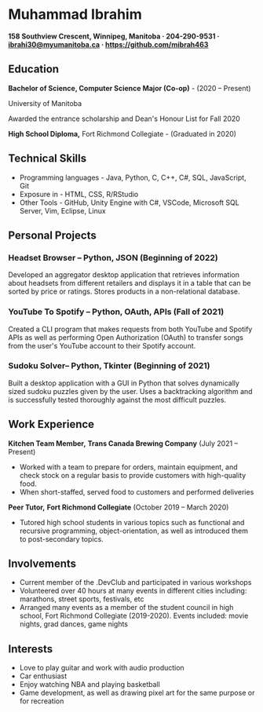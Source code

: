 # Muhammad Ibrahim

**158 Southview Crescent, Winnipeg, Manitoba · 204-290-9531 · ibrahi30@myumanitoba.ca · https://github.com/mibrah463**


## Education

**Bachelor of Science, Computer Science Major (Co-op)** - (2020 – Present)

University of Manitoba

Awarded the entrance scholarship and Dean's Honour List for Fall 2020

**High School Diploma,** Fort Richmond Collegiate - (Graduated in 2020)

## Technical Skills

- Programming languages - Java, Python, C, C++, C#, SQL, JavaScript, Git
- Exposure in - HTML, CSS, R/RStudio
- Other Tools - GitHub, Unity Engine with C#, VSCode, Microsoft SQL Server, Vim, Eclipse, Linux

## Personal Projects

### Headset Browser – Python, JSON (Beginning of 2022)

Developed an aggregator desktop application that retrieves information about headsets from different retailers and displays it in a table that can be sorted by price or ratings. Stores products in a non-relational database.

### YouTube To Spotify – Python, OAuth, APIs (Fall of 2021)

Created a CLI program that makes requests from both YouTube and Spotify APIs as well as performing Open Authorization (OAuth) to transfer songs from the user's YouTube account to their Spotify account.

### Sudoku Solver– Python, Tkinter (Beginning of 2021)

Built a desktop application with a GUI in Python that solves dynamically sized sudoku puzzles given by the user. Uses a backtracking algorithm and is successfully tested thoroughly against the most difficult puzzles.

## Work Experience

**Kitchen Team Member,**  **Trans Canada Brewing Company** (July 2021 – Present)

- Worked with a team to prepare for orders, maintain equipment, and check stock on a regular basis to provide customers with high-quality food.
- When short-staffed, served food to customers and performed deliveries

**Peer Tutor,**  **Fort Richmond Collegiate** (October 2019 – March 2020)

- Tutored high school students in various topics such as functional and recursive programming, object-orientation, as well as introduced them to post-secondary topics.

## Involvements

- Current member of the .DevClub and participated in various workshops
- Volunteered over 40 hours at many events in different cities including: marathons, street sports, festivals, etc
- Arranged many events as a member of the student council in high school, Fort Richmond Collegiate (2019-2020). Events included: movie nights, grad dances, game nights

## Interests

- Love to play guitar and work with audio production
- Car enthusiast
- Enjoy watching NBA and playing basketball
- Game development, as well as drawing pixel art for the same purpose or for recreation
